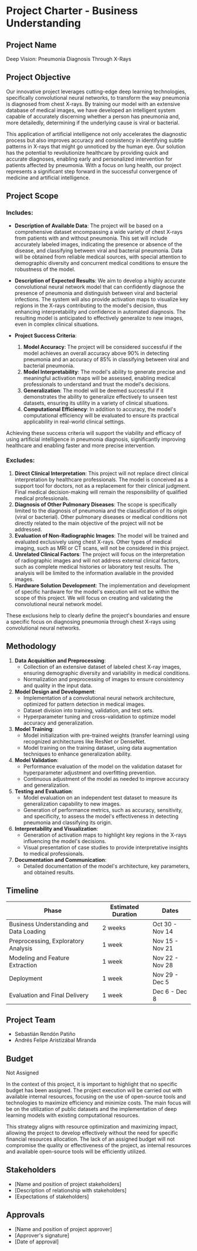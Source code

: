 # Project Charter - Business Understanding

## Project Name
Deep Vision: Pneumonia Diagnosis Through X-Rays

## Project Objective
Our innovative project leverages cutting-edge deep learning technologies, specifically convolutional neural networks, to transform the way pneumonia is diagnosed from chest X-rays. By training our model with an extensive database of medical images, we have developed an intelligent system capable of accurately discerning whether a person has pneumonia and, more detailedly, determining if the underlying cause is viral or bacterial.

This application of artificial intelligence not only accelerates the diagnostic process but also improves accuracy and consistency in identifying subtle patterns in X-rays that might go unnoticed by the human eye. Our solution has the potential to revolutionize healthcare by providing quick and accurate diagnoses, enabling early and personalized intervention for patients affected by pneumonia. With a focus on lung health, our project represents a significant step forward in the successful convergence of medicine and artificial intelligence.

## Project Scope

### Includes:
- **Description of Available Data**: The project will be based on a comprehensive dataset encompassing a wide variety of chest X-rays from patients with and without pneumonia. This set will include accurately labeled images, indicating the presence or absence of the disease, and classifying between viral and bacterial pneumonia. Data will be obtained from reliable medical sources, with special attention to demographic diversity and concurrent medical conditions to ensure the robustness of the model.

- **Description of Expected Results**: We aim to develop a highly accurate convolutional neural network model that can confidently diagnose the presence of pneumonia and distinguish between viral and bacterial infections. The system will also provide activation maps to visualize key regions in the X-rays contributing to the model's decision, thus enhancing interpretability and confidence in automated diagnosis. The resulting model is anticipated to effectively generalize to new images, even in complex clinical situations.

- **Project Success Criteria**:
    1. **Model Accuracy**: The project will be considered successful if the model achieves an overall accuracy above 90% in detecting pneumonia and an accuracy of 85% in classifying between viral and bacterial pneumonia.
    2. **Model Interpretability**: The model's ability to generate precise and meaningful activation maps will be assessed, enabling medical professionals to understand and trust the model's decisions.
    3. **Generalization**: The model will be deemed successful if it demonstrates the ability to generalize effectively to unseen test datasets, ensuring its utility in a variety of clinical situations.
    4. **Computational Efficiency**: In addition to accuracy, the model's computational efficiency will be evaluated to ensure its practical applicability in real-world clinical settings.

Achieving these success criteria will support the viability and efficacy of using artificial intelligence in pneumonia diagnosis, significantly improving healthcare and enabling faster and more precise intervention.

### Excludes:
1. **Direct Clinical Interpretation**: This project will not replace direct clinical interpretation by healthcare professionals. The model is conceived as a support tool for doctors, not as a replacement for their clinical judgment. Final medical decision-making will remain the responsibility of qualified medical professionals.
2. **Diagnosis of Other Pulmonary Diseases**: The scope is specifically limited to the diagnosis of pneumonia and the classification of its origin (viral or bacterial). Other pulmonary diseases or medical conditions not directly related to the main objective of the project will not be addressed.
3. **Evaluation of Non-Radiographic Images**: The model will be trained and evaluated exclusively using chest X-rays. Other types of medical imaging, such as MRI or CT scans, will not be considered in this project.
4. **Unrelated Clinical Factors**: The project will focus on the interpretation of radiographic images and will not address external clinical factors, such as complete medical histories or laboratory test results. The analysis will be limited to the information available in the provided images.
5. **Hardware Solution Development**: The implementation and development of specific hardware for the model's execution will not be within the scope of this project. We will focus on creating and validating the convolutional neural network model.

These exclusions help to clearly define the project's boundaries and ensure a specific focus on diagnosing pneumonia through chest X-rays using convolutional neural networks.

## Methodology
1. **Data Acquisition and Preprocessing**:
    * Collection of an extensive dataset of labeled chest X-ray images, ensuring demographic diversity and variability in medical conditions.
    * Normalization and preprocessing of images to ensure consistency and quality in the input data.
2. **Model Design and Development**:
    * Implementation of a convolutional neural network architecture, optimized for pattern detection in medical images.
    * Dataset division into training, validation, and test sets.
    * Hyperparameter tuning and cross-validation to optimize model accuracy and generalization.
3. **Model Training**:
    * Model initialization with pre-trained weights (transfer learning) using recognized architectures like ResNet or DenseNet.
    * Model training on the training dataset, using data augmentation techniques to enhance generalization ability.
4. **Model Validation**:
    * Performance evaluation of the model on the validation dataset for hyperparameter adjustment and overfitting prevention.
    * Continuous adjustment of the model as needed to improve accuracy and generalization.
5. **Testing and Evaluation**:
    * Model evaluation on an independent test dataset to measure its generalization capability to new images.
    * Generation of performance metrics, such as accuracy, sensitivity, and specificity, to assess the model's effectiveness in detecting pneumonia and classifying its origin.
6. **Interpretability and Visualization**:
    * Generation of activation maps to highlight key regions in the X-rays influencing the model's decisions.
    * Visual presentation of case studies to provide interpretative insights to medical professionals.
7. **Documentation and Communication**:
    * Detailed documentation of the model's architecture, key parameters, and obtained results.

## Timeline

| Phase | Estimated Duration | Dates |
|-------|--------------------|-------|
| Business Understanding and Data Loading | 2 weeks | Oct 30 - Nov 14 |
| Preprocessing, Exploratory Analysis | 1 week | Nov 15 - Nov 21 |
| Modeling and Feature Extraction | 1 week | Nov 22 - Nov 28 |
| Deployment | 1 week | Nov 29 - Dec 5 |
| Evaluation and Final Delivery | 1 week | Dec 6 - Dec 8 |

## Project Team
- Sebastián Rendón Patiño
- Andrés Felipe Aristizábal Miranda

## Budget
Not Assigned

In the context of this project, it is important to highlight that no specific budget has been assigned. The project execution will be carried out with available internal resources, focusing on the use of open-source tools and technologies to maximize efficiency and minimize costs. The main focus will be on the utilization of public datasets and the implementation of deep learning models with existing computational resources.

This strategy aligns with resource optimization and maximizing impact, allowing the project to develop effectively without the need for specific financial resources allocation. The lack of an assigned budget will not compromise the quality or effectiveness of the project, as internal resources and available open-source tools will be efficiently utilized.

## Stakeholders
- [Name and position of project stakeholders]
- [Description of relationship with stakeholders]
- [Expectations of stakeholders]

## Approvals
- [Name and position of project approver]
- [Approver's signature]
- [Date of approval]
